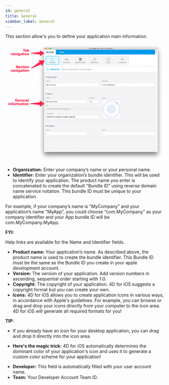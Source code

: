 ```yaml
---
id: general
title: General
sidebar_label: General
---
```


This section allow's you to define your application main information.

![alt-text](assets/project-editor/General-section-4D-for-iOS.png)

* <b>Organization:</b> Enter your company’s name or your personal name.
* <b>Identifier:</b> Enter your organization’s bundle identifier. This will be used to identify your application. The product name you enter is concatenated to create the default “Bundle ID” using reverse domain name service notation. This bundle ID must be unique to your application.
 

For example, if your company’s name is “MyCompany” and your application’s name “MyApp”, you could choose “com.MyCompany” as your company identifier and your App bundle ID will be com.MyCompany.MyApp.

<div class = "tips">
<b>FYI:</b>

Help links are available for the Name and Identifier fields.
</div>

 

* <b>Product name:</b> Your application’s name. As described above, the product name is used to create the bundle identifier. This Bundle ID must be the same as the Bundle ID you create in your apple development account.
* <b>Version:</b> The version of your application. Add version numbers in ascending, sequential order starting with 1.0.
* <b>Copyright:</b> The copyright of your application. 4D for iOS suggests a copyright format but you can create your own.
* <b>Icons:</b> 4D for iOS allows you to create application icons in various ways, in accordance with  Apple's guidelines. For example, you can browse or drag and drop your icons directly from your computer to the icon area. 4D for iOS will generate all required formats for you!
 

<div class = "tips">
<b>TIP:</b>

* If you already have an icon for your desktop application, you can drag and drop it directly into the icon area. 

* <b>Here's the magic trick:</b> 4D for iOS automatically determines the dominant color of your application's icon and uses it to generate a custom color scheme for your application!
</div>


* <b>Developer:</b> This field is automatically filled with your user account name.
* <b>Team:</b> Your Developer Account Team ID.

